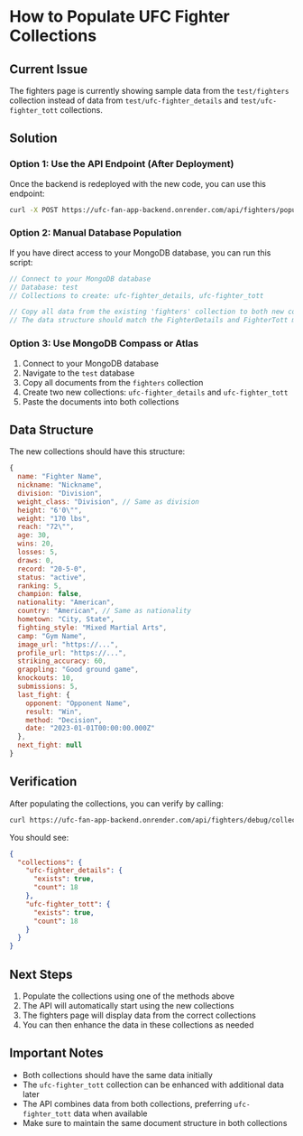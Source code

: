 # How to Populate UFC Fighter Collections

## Current Issue
The fighters page is currently showing sample data from the `test/fighters` collection instead of data from `test/ufc-fighter_details` and `test/ufc-fighter_tott` collections.

## Solution

### Option 1: Use the API Endpoint (After Deployment)
Once the backend is redeployed with the new code, you can use this endpoint:

```bash
curl -X POST https://ufc-fan-app-backend.onrender.com/api/fighters/populate-collections
```

### Option 2: Manual Database Population
If you have direct access to your MongoDB database, you can run this script:

```javascript
// Connect to your MongoDB database
// Database: test
// Collections to create: ufc-fighter_details, ufc-fighter_tott

// Copy all data from the existing 'fighters' collection to both new collections
// The data structure should match the FighterDetails and FighterTott models
```

### Option 3: Use MongoDB Compass or Atlas
1. Connect to your MongoDB database
2. Navigate to the `test` database
3. Copy all documents from the `fighters` collection
4. Create two new collections: `ufc-fighter_details` and `ufc-fighter_tott`
5. Paste the documents into both collections

## Data Structure
The new collections should have this structure:

```javascript
{
  name: "Fighter Name",
  nickname: "Nickname",
  division: "Division",
  weight_class: "Division", // Same as division
  height: "6'0\"",
  weight: "170 lbs",
  reach: "72\"",
  age: 30,
  wins: 20,
  losses: 5,
  draws: 0,
  record: "20-5-0",
  status: "active",
  ranking: 5,
  champion: false,
  nationality: "American",
  country: "American", // Same as nationality
  hometown: "City, State",
  fighting_style: "Mixed Martial Arts",
  camp: "Gym Name",
  image_url: "https://...",
  profile_url: "https://...",
  striking_accuracy: 60,
  grappling: "Good ground game",
  knockouts: 10,
  submissions: 5,
  last_fight: {
    opponent: "Opponent Name",
    result: "Win",
    method: "Decision",
    date: "2023-01-01T00:00:00.000Z"
  },
  next_fight: null
}
```

## Verification
After populating the collections, you can verify by calling:

```bash
curl https://ufc-fan-app-backend.onrender.com/api/fighters/debug/collections
```

You should see:
```json
{
  "collections": {
    "ufc-fighter_details": {
      "exists": true,
      "count": 18
    },
    "ufc-fighter_tott": {
      "exists": true,
      "count": 18
    }
  }
}
```

## Next Steps
1. Populate the collections using one of the methods above
2. The API will automatically start using the new collections
3. The fighters page will display data from the correct collections
4. You can then enhance the data in these collections as needed

## Important Notes
- Both collections should have the same data initially
- The `ufc-fighter_tott` collection can be enhanced with additional data later
- The API combines data from both collections, preferring `ufc-fighter_tott` data when available
- Make sure to maintain the same document structure in both collections


